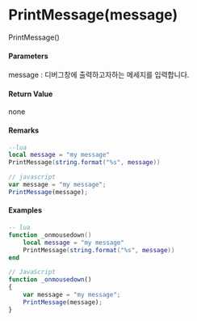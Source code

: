 # PrintMessage\(message\)

PrintMessage\(\)

#### Parameters

message : 디버그창에 출력하고자하는 메세지를 입력합니다.

#### Return Value

none

#### Remarks

```lua
--lua
local message = "my message"
PrintMessage(string.format("%s", message))
```

```js
// javascript
var message = "my message";
PrintMessage(message);
```

#### 

#### Examples

```lua
-- lua
function _onmousedown()
    local message = "my message"
    PrintMessage(string.format("%s", message))
end
```

```js
// JavaScript
function _onmousedown()
{    
    var message = "my message";
    PrintMessage(message);
}
```



